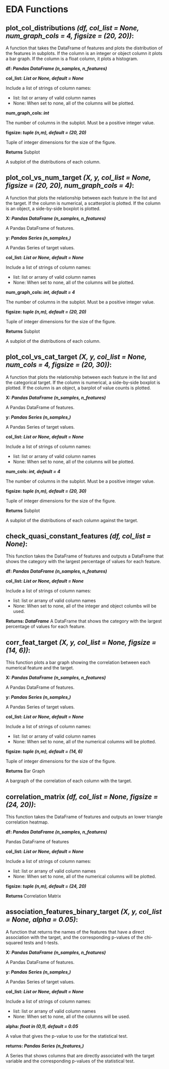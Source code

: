 # EDA Functions

## plot_col_distributions ***(df, col_list = None, num_graph_cols = 4, figsize = (20, 20))***:

A function that takes the DataFrame of features and plots the distribution of the features in subplots. 
If the column is an integer or object column it plots a bar graph. If the column is a float column, it plots a histogram.

<b>df: </b> ***Pandas DataFrame (n_samples, n_features)***

<b>col_list: </b> ***List or None, default = None***

Include a list of strings of column names:
- list: list or arrany of valid column names
- None: When set to none, all of the columns will be plotted.

<b>num_graph_cols: </b> ***int***

The number of columns in the subplot. Must be a positive integer value.

<b>figsize: </b> ***tuple (n,m), default = (20, 20)***

Tuple of integer dimensions for the size of the figure.

<b>Returns</b> Subplot

A subplot of the distributions of each column.

## plot_col_vs_num_target ***(X, y, col_list = None, figsize = (20, 20), num_graph_cols = 4)***:

A function that plots the relationship between each feature in the list and the target. 
If the column is numerical, a scatterplot is plotted. If the column is an object, a side-by-side boxplot is plotted.
    
<b>X: </b> ***Pandas DataFrame (n_samples, n_features)***

A Pandas DataFrame of features.
    
<b>y: </b> ***Pandas Series (n_samples,)***

A Pandas Series of target values.
    
<b>col_list: </b> ***List or None, default = None***

Include a list of strings of column names:
- list: list or arrany of valid column names
- None: When set to none, all of the columns will be plotted.

<b>num_graph_cols: </b> ***int, default = 4***

The number of columns in the subplot. Must be a positive integer value.

<b>figsize: </b> ***tuple (n,m), default = (20, 20)***

Tuple of integer dimensions for the size of the figure.

<b>Returns</b> Subplot

A subplot of the distributions of each column.


## plot_col_vs_cat_target ***(X, y, col_list = None, num_cols = 4, figsize = (20, 30))***:

A function that plots the relationship between each feature in the list and the categorical target. 
If the column is numerical, a side-by-side boxplot is plotted. If the column is an object, a barplot of value counts is plotted.
    
<b>X: </b> ***Pandas DataFrame (n_samples, n_features)***

A Pandas DataFrame of features.
    
<b>y: </b> ***Pandas Series (n_samples,)***

A Pandas Series of target values.
    
<b>col_list: </b> ***List or None, default = None***

Include a list of strings of column names:
- list: list or arrany of valid column names
- None: When set to none, all of the columns will be plotted.

<b>num_cols: </b> ***int, default = 4***

The number of columns in the subplot. Must be a positive integer value.

<b>figsize: </b> ***tuple (n,m), default = (20, 30)***

Tuple of integer dimensions for the size of the figure.

<b>Returns</b> Subplot

A subplot of the distributions of each column against the target.

## check_quasi_constant_features ***(df, col_list = None)***:

This function takes the DataFrame of features and outputs a DataFrame that shows the category with the largest percentage of values for each feature.
    
<b>df: </b> ***Pandas DataFrame (n_samples, n_features)***

<b>col_list: </b> ***List or None, default = None***

Include a list of strings of column names:
- list: list or arrany of valid column names
- None: When set to none, all of the integer and object columbs will be used.
    
<b> Returns: </b> ***DataFrame***
A DataFrame that shows the category with the largest percentage of values for each feature.

## corr_feat_target ***(X, y, col_list = None, figsize = (14, 6))***:

This function plots a bar graph showing the correlation between each numerical feature and the target.

<b>X: </b> ***Pandas DataFrame (n_samples, n_features)***

A Pandas DataFrame of features.
    
<b>y: </b> ***Pandas Series (n_samples,)***

A Pandas Series of target values.
    
<b>col_list: </b> ***List or None, default = None***

Include a list of strings of column names:
- list: list or arrany of valid column names
- None: When set to none, all of the numerical columns will be plotted.

<b>figsize: </b> ***tuple (n,m), default = (14, 6)***

Tuple of integer dimensions for the size of the figure.

<b>Returns</b> Bar Graph

A bargraph of the correlation of each column with the target.

## correlation_matrix ***(df, col_list = None, figsize = (24, 20))***:

This function takes the DataFrame of features and outputs an lower triangle correlation heatmap.
    
<b>df: </b> ***Pandas DataFrame (n_samples, n_features)***

Pandas DataFrame of features
    
<b>col_list: </b> ***List or None, default = None***

Include a list of strings of column names:
- list: list or arrany of valid column names
- None: When set to none, all of the numerical columns will be plotted.
    
<b>figsize: </b> ***tuple (n,m), default = (24, 20)***

<b> Returns </b> Correlation Matrix

## association_features_binary_target ***(X, y, col_list = None, alpha = 0.05)***:

A function that returns the names of the features that have a direct association with the target, and the corresponding p-values of the chi-squared tests and t-tests.
    
<b>X: </b> ***Pandas DataFrame (n_samples, n_features)***

A Pandas DataFrame of features.
    
<b>y: </b> ***Pandas Series (n_samples,)***

A Pandas Series of target values.

<b>col_list: </b> ***List or None, default = None***

Include a list of strings of column names:
- list: list or arrany of valid column names
- None: When set to none, all of the columns will be used.
   
<b>alpha: </b> ***float in (0,1), default = 0.05*** 

A value that gives the p-value to use for the statistical test.
    
<b>returns: </b> ***Pandas Series (n_features,)***

A Series that shows columns that are directly associated with the target variable and the corresponding p-values of the statistical test.
